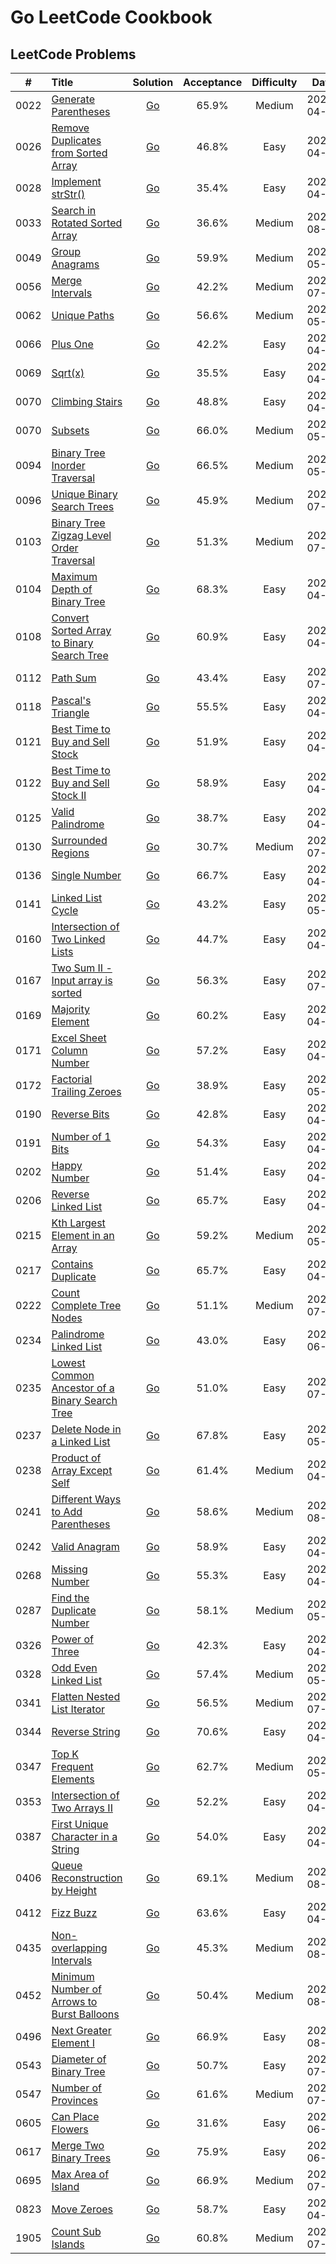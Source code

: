# Go LeetCode Cookbook

## LeetCode Problems

|  #   | Title                                                                                                                           |                                                           Solution                                                            | Acceptance | Difficulty |    Date    | Frequency |
| :--: | :------------------------------------------------------------------------------------------------------------------------------ | :---------------------------------------------------------------------------------------------------------------------------: | :--------: | :--------: | :--------: | :-------: |
| 0022 | [Generate Parentheses](https://leetcode.com/problems/generate-parentheses)                                                      |              [Go](https://github.com/pfowenli/go-leetcode-cookbook/tree/main/leetcode/0022.generate-parentheses)              |   65.9%    |   Medium   | 2021-04-24 |           |
| 0026 | [Remove Duplicates from Sorted Array](https://leetcode.com/problems/remove-duplicates-from-sorted-array)                        |      [Go](https://github.com/pfowenli/go-leetcode-cookbook/tree/main/leetcode/0026.remove-duplicates-from-sorted-array)       |   46.8%    |    Easy    | 2021-04-19 |           |
| 0028 | [Implement strStr()](https://leetcode.com/problems/implement-strstr)                                                            |                [Go](https://github.com/pfowenli/go-leetcode-cookbook/tree/main/leetcode/0028.implement-strstr)                |   35.4%    |    Easy    | 2021-04-30 |           |
| 0033 | [Search in Rotated Sorted Array](https://leetcode.com/problems/search-in-rotated-sorted-array/)                                 |         [Go](https://github.com/pfowenli/go-leetcode-cookbook/tree/main/leetcode/0033.search-in-rotated-sorted-array)         |   36.6%    |   Medium   | 2021-08-03 |           |
| 0049 | [Group Anagrams](https://leetcode.com/problems/group-anagrams)                                                                  |                 [Go](https://github.com/pfowenli/go-leetcode-cookbook/tree/main/leetcode/0049.group-anagrams)                 |   59.9%    |   Medium   | 2021-05-02 |           |
| 0056 | [Merge Intervals](https://leetcode.com/problems/merge-intervals)                                                                |                [Go](https://github.com/pfowenli/go-leetcode-cookbook/tree/main/leetcode/0056.merge-intervals)                 |   42.2%    |   Medium   | 2021-07-18 |           |
| 0062 | [Unique Paths](https://leetcode.com/problems/unique-paths)                                                                      |                  [Go](https://github.com/pfowenli/go-leetcode-cookbook/tree/main/leetcode/0062.unique-paths)                  |   56.6%    |   Medium   | 2021-05-11 |           |
| 0066 | [Plus One](https://leetcode.com/problems/plus-one)                                                                              |                    [Go](https://github.com/pfowenli/go-leetcode-cookbook/tree/main/leetcode/0066.plus-one)                    |   42.2%    |    Easy    | 2021-04-21 |           |
| 0069 | [Sqrt(x)](https://leetcode.com/problems/sqrtx)                                                                                  |                     [Go](https://github.com/pfowenli/go-leetcode-cookbook/tree/main/leetcode/0069.sqrtx)                      |   35.5%    |    Easy    | 2021-04-28 |           |
| 0070 | [Climbing Stairs](https://leetcode.com/problems/climbing-stairs)                                                                |                [Go](https://github.com/pfowenli/go-leetcode-cookbook/tree/main/leetcode/0070.climbing-stairs)                 |   48.8%    |    Easy    | 2021-04-18 |           |
| 0070 | [Subsets](https://leetcode.com/problems/subsets)                                                                                |                    [Go](https://github.com/pfowenli/go-leetcode-cookbook/tree/main/leetcode/0078.subsets)                     |   66.0%    |   Medium   | 2021-05-06 |           |
| 0094 | [Binary Tree Inorder Traversal](https://leetcode.com/problems/binary-tree-inorder-traversal)                                    |         [Go](https://github.com/pfowenli/go-leetcode-cookbook/tree/main/leetcode/0094.binary-tree-inorder-traversal)          |   66.5%    |   Medium   | 2021-05-01 |           |
| 0096 | [Unique Binary Search Trees](https://leetcode.com/problems/unique-binary-search-trees)                                          |           [Go](https://github.com/pfowenli/go-leetcode-cookbook/tree/main/leetcode/0096.unique-binary-search-trees)           |   45.9%    |   Medium   | 2021-07-10 |           |
| 0103 | [Binary Tree Zigzag Level Order Traversal](https://leetcode.com/problems/binary-tree-zigzag-level-order-traversal)              |    [Go](https://github.com/pfowenli/go-leetcode-cookbook/tree/main/leetcode/0103.binary-tree-zigzag-level-order-traversal)    |   51.3%    |   Medium   | 2021-07-25 |           |
| 0104 | [Maximum Depth of Binary Tree](https://leetcode.com/problems/maximum-depth-of-binary-tree)                                      |          [Go](https://github.com/pfowenli/go-leetcode-cookbook/tree/main/leetcode/0104.maximum-depth-of-binary-tree)          |   68.3%    |    Easy    | 2021-04-02 |           |
| 0108 | [Convert Sorted Array to Binary Search Tree](https://leetcode.com/problems/convert-sorted-array-to-binary-search-tree)          |      [Go](https://github.com/pfowenli/go-leetcode-cookbook/tree/main/leetcode/0108.convert-sorted-array-to-binary-tree)       |   60.9%    |    Easy    | 2021-04-06 |           |
| 0112 | [Path Sum](https://leetcode.com/problems/path-sum)                                                                              |                    [Go](https://github.com/pfowenli/go-leetcode-cookbook/tree/main/leetcode/0112.path-sum)                    |   43.4%    |    Easy    | 2021-07-27 |           |
| 0118 | [Pascal's Triangle](https://leetcode.com/problems/pascals-triangle)                                                             |                [Go](https://github.com/pfowenli/go-leetcode-cookbook/tree/main/leetcode/0118.pascals-triangle)                |   55.5%    |    Easy    | 2021-04-11 |           |
| 0121 | [Best Time to Buy and Sell Stock](https://leetcode.com/problems/best-time-to-buy-and-sell-stock)                                |        [Go](https://github.com/pfowenli/go-leetcode-cookbook/tree/main/leetcode/0121.best-time-to-buy-and-sell-stock)         |   51.9%    |    Easy    | 2021-04-16 |           |
| 0122 | [Best Time to Buy and Sell Stock II](https://leetcode.com/problems/best-time-to-buy-and-sell-stock-ii)                          |       [Go](https://github.com/pfowenli/go-leetcode-cookbook/tree/main/leetcode/0122.best-time-to-buy-and-sell-stock-ii)       |   58.9%    |    Easy    | 2021-04-25 |           |
| 0125 | [Valid Palindrome](https://leetcode.com/problems/valid-padlindrome)                                                             |               [Go](https://github.com/pfowenli/go-leetcode-cookbook/tree/main/leetcode/0125.valid-padlindrome)                |   38.7%    |    Easy    | 2021-04-29 |           |
| 0130 | [Surrounded Regions](https://leetcode.com/problems/surrounded-regions)                                                          |               [Go](https://github.com/pfowenli/go-leetcode-cookbook/tree/main/leetcode/0130.surrounded-regions)               |   30.7%    |   Medium   | 2021-07-22 |           |
| 0136 | [Single Number](https://leetcode.com/problems/single-number)                                                                    |                 [Go](https://github.com/pfowenli/go-leetcode-cookbook/tree/main/leetcode/0136.single-number)                  |   66.7%    |    Easy    | 2021-04-03 |           |
| 0141 | [Linked List Cycle](https://leetcode.com/problems/linked-list-cycle)                                                            |               [Go](https://github.com/pfowenli/go-leetcode-cookbook/tree/main/leetcode/0141.linked-list-cycle)                |   43.2%    |    Easy    | 2021-05-04 |           |
| 0160 | [Intersection of Two Linked Lists](https://leetcode.com/problems/intersection-of-two-linked-lists)                              |        [Go](https://github.com/pfowenli/go-leetcode-cookbook/tree/main/leetcode/0160.intersection-of-two-linked-lists)        |   44.7%    |    Easy    | 2021-04-26 |           |
| 0167 | [Two Sum II - Input array is sorted](https://leetcode.com/problems/two-sum-ii-input-array-is-sorted)                            |        [Go](https://github.com/pfowenli/go-leetcode-cookbook/tree/main/leetcode/0167.two-sum-ii-input-array-is-sorted)        |   56.3%    |    Easy    | 2021-07-18 |           |
| 0169 | [Majority Element](https://leetcode.com/problems/majority-element)                                                              |                [Go](https://github.com/pfowenli/go-leetcode-cookbook/tree/main/leetcode/0169.majority-element)                |   60.2%    |    Easy    | 2021-04-07 |           |
| 0171 | [Excel Sheet Column Number](https://leetcode.com/problems/excel-sheet-column-number)                                            |           [Go](https://github.com/pfowenli/go-leetcode-cookbook/tree/main/leetcode/0171.excel-sheet-column-number)            |   57.2%    |    Easy    | 2021-04-23 |           |
| 0172 | [Factorial Trailing Zeroes](https://leetcode.com/problems/factorial-trailing-zeroes)                                            |           [Go](https://github.com/pfowenli/go-leetcode-cookbook/tree/main/leetcode/0172.factorial-trailing-zeroes)            |   38.9%    |    Easy    | 2021-05-05 |           |
| 0190 | [Reverse Bits](https://leetcode.com/problems/reverse-bits)                                                                      |                  [Go](https://github.com/pfowenli/go-leetcode-cookbook/tree/main/leetcode/0190.reverse-bits)                  |   42.8%    |    Easy    | 2021-04-20 |           |
| 0191 | [Number of 1 Bits](https://leetcode.com/problems/number-of-1-bits)                                                              |                [Go](https://github.com/pfowenli/go-leetcode-cookbook/tree/main/leetcode/0191.number-of-1-bits)                |   54.3%    |    Easy    | 2021-04-13 |           |
| 0202 | [Happy Number](https://leetcode.com/problems/happy-number)                                                                      |                  [Go](https://github.com/pfowenli/go-leetcode-cookbook/tree/main/leetcode/0202.happy-number)                  |   51.4%    |    Easy    | 2021-04-17 |           |
| 0206 | [Reverse Linked List](https://leetcode.com/problems/reverse-linked-list)                                                        |              [Go](https://github.com/pfowenli/go-leetcode-cookbook/tree/main/leetcode/0206.reverse-linked-list)               |   65.7%    |    Easy    | 2021-04-04 |           |
| 0215 | [Kth Largest Element in an Array](https://leetcode.com/problems/kth-largest-element-in-an-array)                                |        [Go](https://github.com/pfowenli/go-leetcode-cookbook/tree/main/leetcode/0215.kth-largest-element-in-an-array)         |   59.2%    |   Medium   | 2021-05-08 |           |
| 0217 | [Contains Duplicate](https://leetcode.com/problems/contains-duplicate)                                                          |              [Go](https://github.com/pfowenli/go-leetcode-cookbook/tree/main/leetcode/0217.contains-duplicates)               |   65.7%    |    Easy    | 2021-04-10 |           |
| 0222 | [Count Complete Tree Nodes](https://leetcode.com/problems/count-complete-tree-nodes)                                            |           [Go](https://github.com/pfowenli/go-leetcode-cookbook/tree/main/leetcode/0222.count-complete-tree-nodes)            |   51.1%    |   Medium   | 2021-07-31 |           |
| 0234 | [Palindrome Linked List](https://leetcode.com/problems/palindrome-linked-list)                                                  |             [Go](https://github.com/pfowenli/go-leetcode-cookbook/tree/main/leetcode/0234.palindrome-linked-list)             |   43.0%    |    Easy    | 2021-06-24 |           |
| 0235 | [Lowest Common Ancestor of a Binary Search Tree](https://leetcode.com/problems/lowest-common-ancestor-of-a-binary-search-tree/) | [Go](https://github.com/pfowenli/go-leetcode-cookbook/tree/main/leetcode/0235.lowest-common-ancestor-of-a-binary-search-tree) |   51.0%    |    Easy    | 2021-07-11 |           |
| 0237 | [Delete Node in a Linked List](https://leetcode.com/problems/delete-node-in-a-linked-list)                                      |          [Go](https://github.com/pfowenli/go-leetcode-cookbook/tree/main/leetcode/0237.delete-node-in-a-linked-list)          |   67.8%    |    Easy    | 2021-05-07 |           |
| 0238 | [Product of Array Except Self](https://leetcode.com/problems/product-of-array-except-self)                                      |          [Go](https://github.com/pfowenli/go-leetcode-cookbook/tree/main/leetcode/0238.product-of-array-except-self)          |   61.4%    |   Medium   | 2021-04-22 |           |
| 0241 | [Different Ways to Add Parentheses](https://leetcode.com/problems/different-ways-to-add-parentheses)                            |       [Go](https://github.com/pfowenli/go-leetcode-cookbook/tree/main/leetcode/0241.different-ways-to-add-parentheses)        |   58.6%    |   Medium   | 2021-08-02 |           |
| 0242 | [Valid Anagram](https://leetcode.com/problems/valid-anagram)                                                                    |                 [Go](https://github.com/pfowenli/go-leetcode-cookbook/tree/main/leetcode/0242.valid-anagram)                  |   58.9%    |    Easy    | 2021-04-08 |           |
| 0268 | [Missing Number](https://leetcode.com/problems/missing-number)                                                                  |                 [Go](https://github.com/pfowenli/go-leetcode-cookbook/tree/main/leetcode/0268.missing-number)                 |   55.3%    |    Easy    | 2021-04-12 |           |
| 0287 | [Find the Duplicate Number](https://leetcode.com/problems/find-the-duplicate-number)                                            |           [Go](https://github.com/pfowenli/go-leetcode-cookbook/tree/main/leetcode/0287.find-the-duplicate-number)            |   58.1%    |   Medium   | 2021-05-03 |           |
| 0326 | [Power of Three](https://leetcode.com/problems/power-of-three)                                                                  |                 [Go](https://github.com/pfowenli/go-leetcode-cookbook/tree/main/leetcode/0326.power-of-three)                 |   42.3%    |    Easy    | 2021-04-27 |           |
| 0328 | [Odd Even Linked List](https://leetcode.com/problems/odd-even-linked-list)                                                      |              [Go](https://github.com/pfowenli/go-leetcode-cookbook/tree/main/leetcode/0328.odd-even-linked-list)              |   57.4%    |   Medium   | 2021-05-09 |           |
| 0341 | [Flatten Nested List Iterator](https://leetcode.com/problems/flatten-nested-list-iterator)                                      |          [Go](https://github.com/pfowenli/go-leetcode-cookbook/tree/main/leetcode/0341.flatten-nested-list-iterator)          |   56.5%    |   Medium   | 2021-07-04 |           |
| 0344 | [Reverse String](https://leetcode.com/problems/reverse-string)                                                                  |                 [Go](https://github.com/pfowenli/go-leetcode-cookbook/tree/main/leetcode/0344.reverse-string)                 |   70.6%    |    Easy    | 2021-04-01 |           |
| 0347 | [Top K Frequent Elements](https://leetcode.com/problems/top-k-frequent-elements)                                                |            [Go](https://github.com/pfowenli/go-leetcode-cookbook/tree/main/leetcode/0347.top-k-frequent-elements)             |   62.7%    |   Medium   | 2021-05-10 |           |
| 0353 | [Intersection of Two Arrays II](https://leetcode.com/problems/intersection-of-two-arrays-ii)                                    |         [Go](https://github.com/pfowenli/go-leetcode-cookbook/tree/main/leetcode/0350.intersection-of-two-arrays-ii)          |   52.2%    |    Easy    | 2021-04-15 |           |
| 0387 | [First Unique Character in a String](https://leetcode.com/problems/first-unique-character-in-a-string)                          |       [Go](https://github.com/pfowenli/go-leetcode-cookbook/tree/main/leetcode/0387.first-unique-character-in-a-string)       |   54.0%    |    Easy    | 2021-04-14 |           |
| 0406 | [Queue Reconstruction by Height](https://leetcode.com/problems/queue-reconstruction-by-height)                                  |         [Go](https://github.com/pfowenli/go-leetcode-cookbook/tree/main/leetcode/0406.queue-reconstruction-by-height)         |   69.1%    |   Medium   | 2021-08-01 |           |
| 0412 | [Fizz Buzz](https://leetcode.com/problems/fizz-buzz)                                                                            |                   [Go](https://github.com/pfowenli/go-leetcode-cookbook/tree/main/leetcode/0412.fizz-buzz)                    |   63.6%    |    Easy    | 2021-04-05 |           |
| 0435 | [Non-overlapping Intervals](https://leetcode.com/problems/non-overlapping-intervals)                                            |           [Go](https://github.com/pfowenli/go-leetcode-cookbook/tree/main/leetcode/0435.non-overlapping-intervals)            |   45.3%    |   Medium   | 2021-08-10 |           |
| 0452 | [Minimum Number of Arrows to Burst Balloons](https://leetcode.com/problems/minimum-number-of-arrows-to-burst-balloons)          |   [Go](https://github.com/pfowenli/go-leetcode-cookbook/tree/main/leetcode/0452.minimum-number-of-arrows-to-burst-balloons)   |   50.4%    |   Medium   | 2021-08-12 |           |
| 0496 | [Next Greater Element I](https://leetcode.com/problems/next-greater-element-i)                                                  |             [Go](https://github.com/pfowenli/go-leetcode-cookbook/tree/main/leetcode/0496.next-greater-element-i)             |   66.9%    |    Easy    | 2021-08-04 |           |
| 0543 | [Diameter of Binary Tree](https://leetcode.com/problems/diameter-of-binary-tree)                                                |            [Go](https://github.com/pfowenli/go-leetcode-cookbook/tree/main/leetcode/0543.diameter-of-binary-tree)             |   50.7%    |    Easy    | 2021-07-20 |           |
| 0547 | [Number of Provinces](https://leetcode.com/problems/number-of-provinces)                                                        |              [Go](https://github.com/pfowenli/go-leetcode-cookbook/tree/main/leetcode/0547.number-of-provinces)               |   61.6%    |   Medium   | 2021-07-22 |           |
| 0605 | [Can Place Flowers](https://leetcode.com/problems/can-place-flowers)                                                            |               [Go](https://github.com/pfowenli/go-leetcode-cookbook/tree/main/leetcode/0605.can-place-flowers)                |   31.6%    |    Easy    | 2021-06-24 |           |
| 0617 | [Merge Two Binary Trees](https://leetcode.com/problems/merge-two-binary-trees)                                                  |             [Go](https://github.com/pfowenli/go-leetcode-cookbook/tree/main/leetcode/0617.merge-two-binary-trees)             |   75.9%    |    Easy    | 2021-06-22 |           |
| 0695 | [Max Area of Island](https://leetcode.com/problems/max-area-of-island)                                                          |               [Go](https://github.com/pfowenli/go-leetcode-cookbook/tree/main/leetcode/0695.max-area-of-island)               |   66.9%    |   Medium   | 2021-07-19 |           |
| 0823 | [Move Zeroes](https://leetcode.com/problems/move-zeroes)                                                                        |                   [Go](https://github.com/pfowenli/go-leetcode-cookbook/tree/main/leetcode/0823.move-zeros)                   |   58.7%    |    Easy    | 2021-04-09 |           |
| 1905 | [Count Sub Islands](https://leetcode.com/problems/count-sub-islands)                                                            |               [Go](https://github.com/pfowenli/go-leetcode-cookbook/tree/main/leetcode/1905.count-sub-islands)                |   60.8%    |   Medium   | 2021-07-26 |           |
